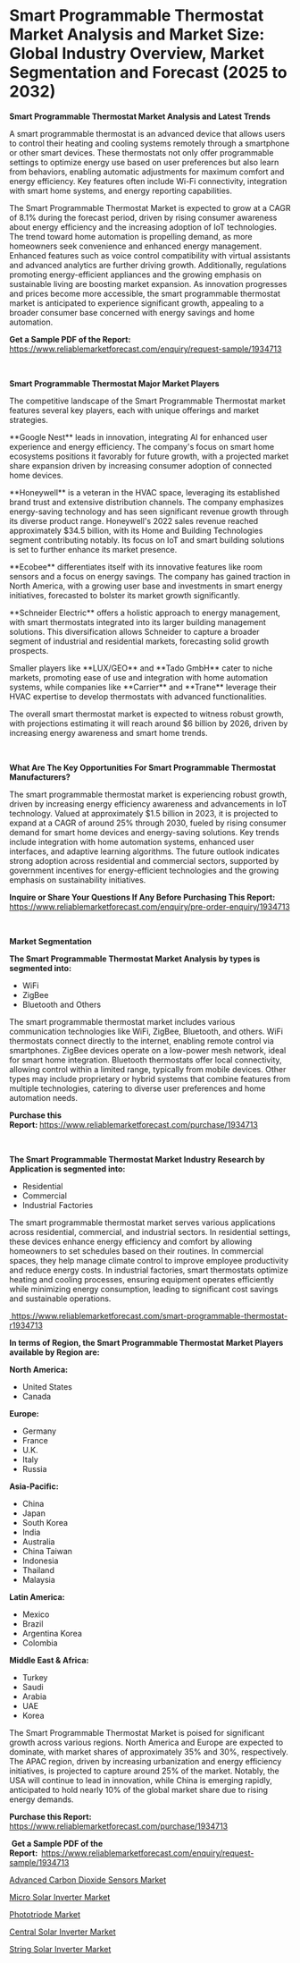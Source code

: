<p><h1>Smart Programmable Thermostat Market Analysis and Market Size: Global Industry Overview, Market Segmentation and Forecast (2025 to 2032)</h1></p><p><strong>Smart Programmable Thermostat Market Analysis and Latest Trends</strong></p>
<p><p>A smart programmable thermostat is an advanced device that allows users to control their heating and cooling systems remotely through a smartphone or other smart devices. These thermostats not only offer programmable settings to optimize energy use based on user preferences but also learn from behaviors, enabling automatic adjustments for maximum comfort and energy efficiency. Key features often include Wi-Fi connectivity, integration with smart home systems, and energy reporting capabilities.</p><p>The Smart Programmable Thermostat Market is expected to grow at a CAGR of 8.1% during the forecast period, driven by rising consumer awareness about energy efficiency and the increasing adoption of IoT technologies. The trend toward home automation is propelling demand, as more homeowners seek convenience and enhanced energy management. Enhanced features such as voice control compatibility with virtual assistants and advanced analytics are further driving growth. Additionally, regulations promoting energy-efficient appliances and the growing emphasis on sustainable living are boosting market expansion. As innovation progresses and prices become more accessible, the smart programmable thermostat market is anticipated to experience significant growth, appealing to a broader consumer base concerned with energy savings and home automation.</p></p>
<p><strong>Get a Sample PDF of the Report:&nbsp;</strong> <a href="https://www.reliablemarketforecast.com/enquiry/request-sample/1934713?utm_campaign=1130&utm_medium=2&utm_source=Github&utm_content=ia&utm_term=06042025&utm_id=smart-programmable-thermostat">https://www.reliablemarketforecast.com/enquiry/request-sample/1934713</a></p>
<p>&nbsp;</p>
<p><strong>Smart Programmable Thermostat Major Market Players</strong></p>
<p><p>The competitive landscape of the Smart Programmable Thermostat market features several key players, each with unique offerings and market strategies. </p><p>**Google Nest** leads in innovation, integrating AI for enhanced user experience and energy efficiency. The company's focus on smart home ecosystems positions it favorably for future growth, with a projected market share expansion driven by increasing consumer adoption of connected home devices.</p><p>**Honeywell** is a veteran in the HVAC space, leveraging its established brand trust and extensive distribution channels. The company emphasizes energy-saving technology and has seen significant revenue growth through its diverse product range. Honeywell's 2022 sales revenue reached approximately $34.5 billion, with its Home and Building Technologies segment contributing notably. Its focus on IoT and smart building solutions is set to further enhance its market presence.</p><p>**Ecobee** differentiates itself with its innovative features like room sensors and a focus on energy savings. The company has gained traction in North America, with a growing user base and investments in smart energy initiatives, forecasted to bolster its market growth significantly.</p><p>**Schneider Electric** offers a holistic approach to energy management, with smart thermostats integrated into its larger building management solutions. This diversification allows Schneider to capture a broader segment of industrial and residential markets, forecasting solid growth prospects.</p><p>Smaller players like **LUX/GEO** and **Tado GmbH** cater to niche markets, promoting ease of use and integration with home automation systems, while companies like **Carrier** and **Trane** leverage their HVAC expertise to develop thermostats with advanced functionalities.</p><p>The overall smart thermostat market is expected to witness robust growth, with projections estimating it will reach around $6 billion by 2026, driven by increasing energy awareness and smart home trends.</p></p>
<p>&nbsp;</p>
<p><strong>What Are The Key Opportunities For Smart Programmable Thermostat Manufacturers?</strong></p>
<p><p>The smart programmable thermostat market is experiencing robust growth, driven by increasing energy efficiency awareness and advancements in IoT technology. Valued at approximately $1.5 billion in 2023, it is projected to expand at a CAGR of around 25% through 2030, fueled by rising consumer demand for smart home devices and energy-saving solutions. Key trends include integration with home automation systems, enhanced user interfaces, and adaptive learning algorithms. The future outlook indicates strong adoption across residential and commercial sectors, supported by government incentives for energy-efficient technologies and the growing emphasis on sustainability initiatives.</p></p>
<p><strong>Inquire or Share Your Questions If Any Before Purchasing This Report:</strong> <a href="https://www.reliablemarketforecast.com/enquiry/pre-order-enquiry/1934713?utm_campaign=1130&utm_medium=2&utm_source=Github&utm_content=ia&utm_term=06042025&utm_id=smart-programmable-thermostat">https://www.reliablemarketforecast.com/enquiry/pre-order-enquiry/1934713</a></p>
<p>&nbsp;</p>
<p><strong>Market Segmentation</strong></p>
<p><strong>The Smart Programmable Thermostat Market Analysis by types is segmented into:</strong></p>
<p><ul><li>WiFi</li><li>ZigBee</li><li>Bluetooth and Others</li></ul></p>
<p><p>The smart programmable thermostat market includes various communication technologies like WiFi, ZigBee, Bluetooth, and others. WiFi thermostats connect directly to the internet, enabling remote control via smartphones. ZigBee devices operate on a low-power mesh network, ideal for smart home integration. Bluetooth thermostats offer local connectivity, allowing control within a limited range, typically from mobile devices. Other types may include proprietary or hybrid systems that combine features from multiple technologies, catering to diverse user preferences and home automation needs.</p></p>
<p><strong>Purchase this Report:&nbsp;</strong><a href="https://www.reliablemarketforecast.com/purchase/1934713?utm_campaign=1130&utm_medium=2&utm_source=Github&utm_content=ia&utm_term=06042025&utm_id=smart-programmable-thermostat">https://www.reliablemarketforecast.com/purchase/1934713</a></p>
<p>&nbsp;</p>
<p><strong>The Smart Programmable Thermostat Market Industry Research by Application is segmented into:</strong></p>
<p><ul><li>Residential</li><li>Commercial</li><li>Industrial Factories</li></ul></p>
<p><p>The smart programmable thermostat market serves various applications across residential, commercial, and industrial sectors. In residential settings, these devices enhance energy efficiency and comfort by allowing homeowners to set schedules based on their routines. In commercial spaces, they help manage climate control to improve employee productivity and reduce energy costs. In industrial factories, smart thermostats optimize heating and cooling processes, ensuring equipment operates efficiently while minimizing energy consumption, leading to significant cost savings and sustainable operations.</p></p>
<p><a href="https://www.reliablemarketforecast.com/smart-programmable-thermostat-r1934713?utm_campaign=1130&utm_medium=2&utm_source=Github&utm_content=ia&utm_term=06042025&utm_id=smart-programmable-thermostat">&nbsp;https://www.reliablemarketforecast.com/smart-programmable-thermostat-r1934713</a></p>
<p><strong>In terms of Region, the Smart Programmable Thermostat Market Players available by Region are:</strong></p>
<p>
    <p> <strong> North America: </strong>
        <ul>
            <li>United States</li>
            <li>Canada</li>
        </ul>
        </p> 
    <p> <strong> Europe: </strong>
        <ul>
            <li>Germany</li>
            <li>France</li>
            <li>U.K.</li>
            <li>Italy</li>
            <li>Russia</li>
        </ul>
        </p> 
    <p> <strong> Asia-Pacific: </strong>
        <ul>
            <li>China</li>
            <li>Japan</li>
            <li>South Korea</li>
            <li>India</li>
            <li>Australia</li>
            <li>China Taiwan</li>
            <li>Indonesia</li>
            <li>Thailand</li>
            <li>Malaysia</li>
        </ul>
        </p> 
    <p> <strong> Latin America: </strong>
        <ul>
            <li>Mexico</li>
            <li>Brazil</li>
            <li>Argentina Korea</li>
            <li>Colombia</li>
        </ul>
        </p> 
    <p> <strong> Middle East & Africa: </strong>
        <ul>
            <li>Turkey</li>
            <li>Saudi</li>
            <li>Arabia</li>
            <li>UAE</li>
            <li>Korea</li>
        </ul>
    </p>
    </p>
<p><p>The Smart Programmable Thermostat Market is poised for significant growth across various regions. North America and Europe are expected to dominate, with market shares of approximately 35% and 30%, respectively. The APAC region, driven by increasing urbanization and energy efficiency initiatives, is projected to capture around 25% of the market. Notably, the USA will continue to lead in innovation, while China is emerging rapidly, anticipated to hold nearly 10% of the global market share due to rising energy demands.</p></p>
<p><strong>Purchase this Report: </strong><a href="https://www.reliablemarketforecast.com/purchase/1934713?utm_campaign=1130&utm_medium=2&utm_source=Github&utm_content=ia&utm_term=06042025&utm_id=smart-programmable-thermostat">https://www.reliablemarketforecast.com/purchase/1934713</a></p>
<p>&nbsp;<strong>Get a Sample PDF of the Report:&nbsp;&nbsp;</strong><a href="https://www.reliablemarketforecast.com/enquiry/request-sample/1934713?utm_campaign=1130&utm_medium=2&utm_source=Github&utm_content=ia&utm_term=06042025&utm_id=smart-programmable-thermostat">https://www.reliablemarketforecast.com/enquiry/request-sample/1934713</a></p>
<p><strong></strong></p>
<p><p><a href="https://github.com/eskelimaksic/Market-Research-Report-List-1/blob/main/advanced-carbon-dioxide-sensors-market.md?utm_campaign=1130&utm_medium=2&utm_source=Github&utm_content=ia&utm_term=06042025&utm_id=smart-programmable-thermostat">Advanced Carbon Dioxide Sensors Market</a></p><p><a href="https://github.com/vestadjogile/Market-Research-Report-List-1/blob/main/micro-solar-inverter-market.md?utm_campaign=1130&utm_medium=2&utm_source=Github&utm_content=ia&utm_term=06042025&utm_id=smart-programmable-thermostat">Micro Solar Inverter Market</a></p><p><a href="https://github.com/hatlepigna2s/Market-Research-Report-List-1/blob/main/phototriode-market.md?utm_campaign=1130&utm_medium=2&utm_source=Github&utm_content=ia&utm_term=06042025&utm_id=smart-programmable-thermostat">Phototriode Market</a></p><p><a href="https://github.com/wantadhagino/Market-Research-Report-List-1/blob/main/central-solar-inverter-market.md?utm_campaign=1130&utm_medium=2&utm_source=Github&utm_content=ia&utm_term=06042025&utm_id=smart-programmable-thermostat">Central Solar Inverter Market</a></p><p><a href="https://github.com/lelahokendo/Market-Research-Report-List-1/blob/main/string-solar-inverter-market.md?utm_campaign=1130&utm_medium=2&utm_source=Github&utm_content=ia&utm_term=06042025&utm_id=smart-programmable-thermostat">String Solar Inverter Market</a></p></p>